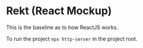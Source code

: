 # Rekt (React Mockup)

This is the baseline as to how ReactJS works.

To run the project `npx http-server` in the project root.